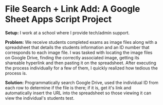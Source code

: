 # File Search + Link Add: A Google Sheet Apps Script Project
**Setup:** I work at a school where I provide tech/admin support.

**Problem:** We receive students completed exams as image files along with a spreadsheet that details the students information and an ID number that corresponds to each image file. I was tasked with locating the image files on Google Drive, finding the correctly associated image, getting its shareable hyperlink and then pasting it on the spreadsheet. After executing the process individually for a few of them, I quickly realized how tedious the process is.

**Solution:** Programmatically search Google Drive, used the individual ID from each row to determine if the file is there; if it is, get it's link and automatically insert the URL into the spreadsheet so those viewing it can view the individual's students test.
